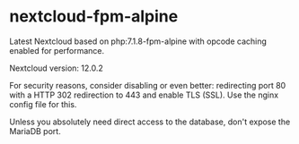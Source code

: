 # nextcloud-fpm-alpine
Latest Nextcloud based on php:7.1.8-fpm-alpine with opcode caching enabled for performance.

Nextcloud version: 12.0.2

For security reasons, consider disabling or even better: redirecting port 80 with a HTTP 302 redirection to 443 and enable TLS (SSL). Use the nginx config file for this.

Unless you absolutely need direct access to the database, don't expose the MariaDB port.
